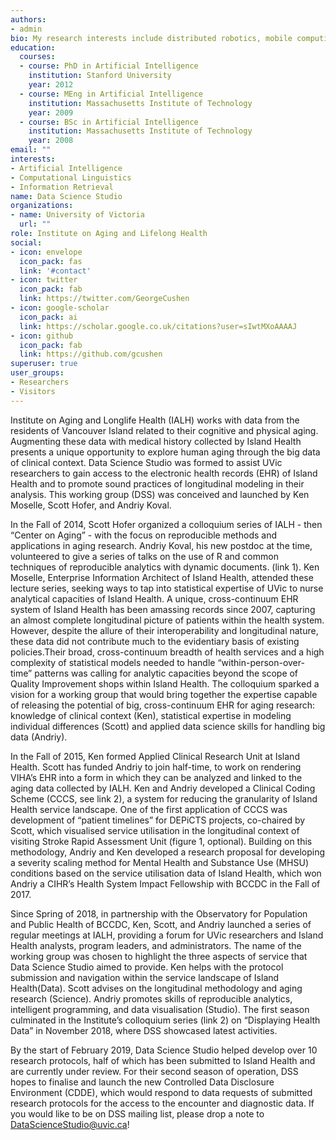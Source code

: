 ```yaml
---
authors:
- admin
bio: My research interests include distributed robotics, mobile computing and programmable matter.
education:
  courses:
  - course: PhD in Artificial Intelligence
    institution: Stanford University
    year: 2012
  - course: MEng in Artificial Intelligence
    institution: Massachusetts Institute of Technology
    year: 2009
  - course: BSc in Artificial Intelligence
    institution: Massachusetts Institute of Technology
    year: 2008
email: ""
interests:
- Artificial Intelligence
- Computational Linguistics
- Information Retrieval
name: Data Science Studio
organizations:
- name: University of Victoria
  url: ""
role: Institute on Aging and Lifelong Health
social:
- icon: envelope
  icon_pack: fas
  link: '#contact'
- icon: twitter
  icon_pack: fab
  link: https://twitter.com/GeorgeCushen
- icon: google-scholar
  icon_pack: ai
  link: https://scholar.google.co.uk/citations?user=sIwtMXoAAAAJ
- icon: github
  icon_pack: fab
  link: https://github.com/gcushen
superuser: true
user_groups:
- Researchers
- Visitors
---
```


Institute on Aging and Longlife Health (IALH) works with data from the residents of Vancouver Island related to their cognitive and physical aging. Augmenting these data  with  medical history collected by Island Health presents a unique opportunity to explore human aging through the big data of clinical context. Data Science Studio was formed to assist UVic researchers to gain access to the electronic health records (EHR) of Island Health and to promote sound practices of longitudinal modeling in their analysis. This working group (DSS) was conceived and launched by Ken Moselle, Scott Hofer, and Andriy Koval.

In the Fall of 2014, Scott Hofer organized a colloquium series of IALH - then “Center on Aging” -  with the focus on reproducible methods and applications in aging research. Andriy Koval, his new postdoc at the time, volunteered to give a series of talks on the use of R and common techniques of reproducible analytics with dynamic documents. (link 1). Ken Moselle, Enterprise Information Architect of Island Health, attended these lecture series, seeking ways to tap into statistical expertise of UVic to nurse analytical capacities of Island Health. A unique, cross-continuum EHR system of Island Health has been amassing records since 2007, capturing an almost complete longitudinal picture of patients within the health system. However, despite the allure of their interoperability and longitudinal nature,  these data did not contribute much to the evidentiary basis of existing policies.Their broad, cross-continuum breadth of health services and a high complexity of statistical models needed to handle “within-person-over-time” patterns was calling for analytic capacities beyond the scope of Quality Improvement shops within Island Health. The colloquium sparked a vision for a working group that would bring together the expertise capable of releasing the potential of big, cross-continuum EHR for aging research: knowledge of clinical context (Ken),  statistical expertise in modeling individual differences (Scott) and applied data science skills for handling big data (Andriy).

In the Fall of 2015, Ken formed Applied Clinical Research Unit at Island Health. Scott has funded Andriy to join half-time, to work on rendering VIHA’s EHR into a form in which they can be analyzed and linked to the aging data collected by IALH.  Ken and Andriy developed a Clinical Coding Scheme (CCCS, see link 2), a system for reducing the granularity of Island Health service landscape. One of the first application of CCCS was development of “patient timelines” for DEPiCTS projects, co-chaired by Scott, which visualised service utilisation in the longitudinal context of visiting Stroke Rapid Assessment Unit (figure 1, optional). Building on this methodology, Andriy and Ken developed a research proposal for developing a severity scaling method for  Mental Health and Substance Use (MHSU) conditions based on the service utilisation data of Island Health, which won Andriy a CIHR’s Health System Impact Fellowship with BCCDC in the Fall of 2017.

Since Spring of 2018, in partnership with the Observatory for Population and Public Health of BCCDC, Ken, Scott, and Andriy launched a series of regular meetings at IALH, providing a forum for UVic researchers and Island Health analysts, program leaders, and administrators. The name of the working group was chosen to highlight the three aspects of service that Data Science Studio aimed to provide. Ken helps with the protocol submission and navigation within the service landscape of Island Health(Data). Scott advises on the longitudinal methodology and aging research (Science). Andriy promotes skills of reproducible analytics, intelligent programming, and data visualisation (Studio).  The first season culminated in the Institute’s colloquium series (link 2)  on “Displaying Health Data” in November 2018, where DSS showcased latest activities.  

By the start of February 2019, Data Science Studio helped develop over 10 research protocols, half of which has been submitted to Island Health and are currently under review. For their second season of operation, DSS hopes to finalise and launch the new Controlled Data Disclosure Environment (CDDE), which would respond to data requests of submitted research protocols for the access to the encounter and diagnostic data. If you would like to be on DSS mailing list, please drop a note to DataScienceStudio@uvic.ca! 
